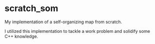 # scratch_som
My implementation of a self-organizing map from scratch.

I utilized this implementation to tackle a work problem and solidify some C++ knowledge. 
